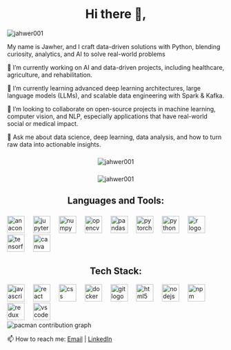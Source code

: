 <h1 align="center">Hi there 👋,</h1>


<p align="left"> <img src="https://komarev.com/ghpvc/?username=jahwer001&label=Profile%20views&color=0e75b6&style=flat" alt="jahwer001" /> </p>


My name is Jawher, and I craft data-driven solutions with Python, blending curiosity, analytics, and AI to solve real-world problems 

🔭 I’m currently working on AI and data-driven projects, including healthcare, agriculture, and rehabilitation.

🌱 I’m currently learning advanced deep learning architectures, large language models (LLMs), and scalable data engineering with Spark & Kafka.

👯 I’m looking to collaborate on open-source projects in machine learning, computer vision, and NLP, especially applications that have real-world social or medical impact.

💬 Ask me about data science, deep learning, data analysis, and how to turn raw data into actionable insights.
###
<div align="center"><img align="center" src="https://github-readme-stats.vercel.app/api/top-langs?username=jahwer001&show_icons=true&locale=en&layout=compact" alt="jahwer001" /></div>

###
<div align="center"><img align="center" src="https://github-readme-streak-stats.herokuapp.com/?user=jahwer001&" alt="jahwer001" /></div>



<h2 align="center">Languages and Tools:</h1>

###

<div align="left">

  <img src="https://cdn.jsdelivr.net/gh/devicons/devicon/icons/anaconda/anaconda-original.svg" height="40" alt="anaconda logo"  />
  <img width="12" />
  
  <img src="https://cdn.jsdelivr.net/gh/devicons/devicon/icons/jupyter/jupyter-original.svg" height="40" alt="jupyter logo"  />
  <img width="12" />
  
  <img src="https://cdn.jsdelivr.net/gh/devicons/devicon/icons/numpy/numpy-original.svg" height="40" alt="numpy logo"  />
  <img width="12" />
  <img src="https://cdn.jsdelivr.net/gh/devicons/devicon/icons/opencv/opencv-original.svg" height="40" alt="opencv logo"  />
  <img width="12" />
 
  <img src="https://cdn.jsdelivr.net/gh/devicons/devicon/icons/pandas/pandas-original.svg" height="40" alt="pandas logo"  />
  <img width="12" />
  <img src="https://cdn.jsdelivr.net/gh/devicons/devicon/icons/pytorch/pytorch-original.svg" height="40" alt="pytorch logo"  />
  <img width="12" />
  <img src="https://cdn.jsdelivr.net/gh/devicons/devicon/icons/python/python-original.svg" height="40" alt="python logo"  />
  <img width="12" />
  <img src="https://cdn.jsdelivr.net/gh/devicons/devicon/icons/r/r-original.svg" height="40" alt="r logo"  />
  <img width="12" />
 
  <img src="https://cdn.jsdelivr.net/gh/devicons/devicon/icons/tensorflow/tensorflow-original.svg" height="40" alt="tensorflow logo"  />
  <img width="12" />
  <img src="https://cdn.jsdelivr.net/gh/devicons/devicon/icons/canva/canva-original.svg" height="40" alt="canva logo"  />
</div>

<h2 align="center">Tech Stack:</h1>
<div align="left">
    <img src="https://cdn.jsdelivr.net/gh/devicons/devicon/icons/javascript/javascript-original.svg" height="40" alt="javascript logo"  />
  <img width="12" />
  <img src="https://cdn.jsdelivr.net/gh/devicons/devicon/icons/react/react-original.svg" height="40" alt="react logo"  />
  <img width="12" />
  <img src="https://cdn.jsdelivr.net/gh/devicons/devicon/icons/css3/css3-original.svg" height="40" alt="css logo"  />
  <img width="12" />
  <img src="https://cdn.jsdelivr.net/gh/devicons/devicon/icons/docker/docker-original.svg" height="40" alt="docker logo"  />
  <img width="12" />
  <img src="https://cdn.jsdelivr.net/gh/devicons/devicon/icons/git/git-original.svg" height="40" alt="git logo"  />
  <img width="12" />
  <img src="https://cdn.jsdelivr.net/gh/devicons/devicon/icons/html5/html5-original.svg" height="40" alt="html5 logo"  />
  <img width="12" />
  <img src="https://cdn.jsdelivr.net/gh/devicons/devicon/icons/nodejs/nodejs-original.svg" height="40" alt="nodejs logo"  />
  <img width="12" />
  <img src="https://cdn.jsdelivr.net/gh/devicons/devicon/icons/npm/npm-original-wordmark.svg" height="40" alt="npm logo"  />
  <img width="12" />
  <img src="https://cdn.jsdelivr.net/gh/devicons/devicon/icons/redux/redux-original.svg" height="40" alt="redux logo"  />
  <img width="12" />
  <img src="https://cdn.jsdelivr.net/gh/devicons/devicon/icons/vscode/vscode-original.svg" height="40" alt="vscode logo"  />
  <img width="12" />
</div>








  
<picture>
  <source media="(prefers-color-scheme: dark)" srcset="https://raw.githubusercontent.com/jahwer001/jahwer001/output/pacman-contribution-graph-dark.svg">
  <source media="(prefers-color-scheme: light)" srcset="https://raw.githubusercontent.com/jahwer001/jahwer001/output/pacman-contribution-graph.svg">
  <img alt="pacman contribution graph" src="https://raw.githubusercontent.com/jahwer001/jahwer001/output/pacman-contribution-graph.svg">
</picture>

  


<!--
<div align="center">
  
  ![snake gif](https://github.com/jahwer001/jahwer001/blob/output/github-snake-dark.svg)
  
</div>
  -->

📫 How to reach me: [Email](rjabjawher@gmail.com) | [LinkedIn](https://www.linkedin.com/in/jawher-rjab/)
